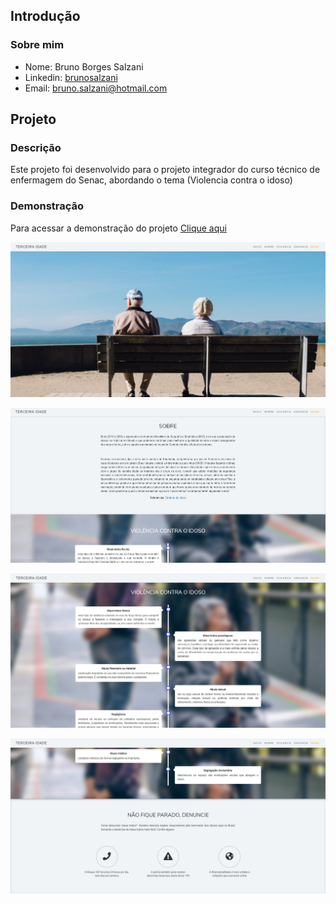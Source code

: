 ## Introdução

### Sobre mim
* Nome: Bruno Borges Salzani
* Linkedin: <a href="https://www.linkedin.com/in/brunosalzani/" target="_blank">brunosalzani</a>
* Email: <a href="mailto:bruno.salzani@hotmail.com" target="_blank">bruno.salzani@hotmail.com</a>

## Projeto

### Descrição
Este projeto foi desenvolvido para o projeto integrador do curso técnico de enfermagem do Senac, abordando o tema (Violencia contra o idoso)

### Demonstração
Para acessar a demonstração do projeto <a href="https://bruno-salzani.github.io/enfermagem-senac/" target="_blank">Clique aqui</a>

![GitHub Logo](/src/assets/img/Thumb/thumb_1.jpg)

![GitHub Logo](/src/assets/img/Thumb/thumb_2.jpg)

![GitHub Logo](/src/assets/img/Thumb/thumb_3.jpg)

![GitHub Logo](/src/assets/img/Thumb/thumb_4.jpg)
